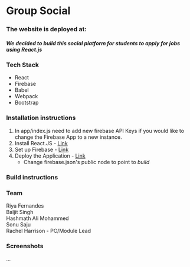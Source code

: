 # Group Social

### The website is deployed at: 

##### We decided to build this social platform for students to apply for jobs using React.js 

### Tech Stack
* React
* Firebase
* Babel
* Webpack
* Bootstrap

### Installation instructions
1. In app/index.js need to  add new firebase API Keys if you would like to change the Firebase App to a new instance.
2. Install React.JS - [Link](https://www.codecademy.com/articles/react-setup-v) <br>
3. Set up Firebase - [Link](https://firebase.google.com/docs/web/setup) <br>
4. Deploy the Application - [Link](https://firebase.google.com/docs/hosting/) <br>
	* Change firebase.json's public node to point to <i>build</i> <br>


### Build instructions

### Team
Riya Fernandes <br>
Baljit Singh <br>
Hashmath Ali Mohammed  <br>
Sonu Saju <br>
Rachel Harrison - PO/Module Lead <br>

### Screenshots
...
